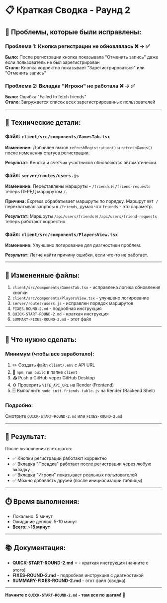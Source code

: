 # 📋 Краткая Сводка - Раунд 2

## 🎯 Проблемы, которые были исправлены:

### Проблема 1: Кнопка регистрации не обновлялась ❌ → ✅
**Было:** После регистрации кнопка показывала "Отменить запись" даже если пользователь не был зарегистрирован  
**Стало:** Кнопка корректно показывает "Зарегистрироваться" или "Отменить запись"

### Проблема 2: Вкладка "Игроки" не работала ❌ → ✅
**Было:** Ошибка "Failed to fetch friends"  
**Стало:** Загружается список всех зарегистрированных пользователей

---

## 🔧 Технические детали:

### Файл: `client/src/components/GamesTab.tsx`
**Изменение:** Добавлен вызов `refreshRegistration()` и `refreshGames()` после изменения статуса регистрации.

**Результат:** Кнопка и счетчик участников обновляются автоматически.

### Файл: `server/routes/users.js`
**Изменение:** Переставлены маршруты - `/friends` и `/friend-requests` теперь ПЕРЕД маршрутом `/`.

**Причина:** Express обрабатывает маршруты по порядку. Маршрут `GET /` перехватывал запросы к `/friends`, думая что `friends` - это параметр.

**Результат:** Маршруты `/api/users/friends` и `/api/users/friend-requests` теперь работают корректно.

### Файл: `client/src/components/PlayersView.tsx`
**Изменение:** Улучшено логирование для диагностики проблем.

**Результат:** Легче найти причину ошибки, если что-то не работает.

---

## 📄 Измененные файлы:
1. `client/src/components/GamesTab.tsx` - исправлена логика обновления кнопки
2. `client/src/components/PlayersView.tsx` - улучшено логирование
3. `server/routes/users.js` - исправлен порядок маршрутов
4. `FIXES-ROUND-2.md` - подробная инструкция
5. `QUICK-START-ROUND-2.md` - краткая инструкция
6. `SUMMARY-FIXES-ROUND-2.md` - этот файл

---

## 🚀 Что нужно сделать:

### Минимум (чтобы все заработало):
1. ✏️ Создать файл `client/.env` с API URL
2. 🔨 `npm run build` в папке `client`
3. 📤 Push в GitHub через GitHub Desktop
4. ⚙️ Проверить `VITE_API_URL` на Render (Frontend)
5. 🗄️ Выполнить `node init-friends-table.js` на Render (Backend Shell)

### Подробно:
Смотрите `QUICK-START-ROUND-2.md` или `FIXES-ROUND-2.md`

---

## 🎉 Результат:

После выполнения всех шагов:
- ✅ Кнопки регистрации работают корректно
- ✅ Вкладка "Посадка" работает после регистрации через любую вкладку
- ✅ Вкладка "Игроки" показывает реальных пользователей
- ✅ Можно добавлять друзей (после инициализации таблицы)

---

## ⏱️ Время выполнения:
- Локально: 5 минут
- Ожидание деплоя: 5-10 минут
- **Всего: ~15 минут**

---

## 📚 Документация:
- **QUICK-START-ROUND-2.md** ⭐ - краткая инструкция (начните с этого)
- **FIXES-ROUND-2.md** - подробная инструкция с диагностикой
- **SUMMARY-FIXES-ROUND-2.md** - этот файл (сводка)

---

**Начните с `QUICK-START-ROUND-2.md` - там все по шагам! 🚀**

